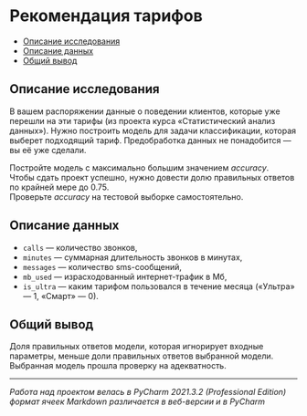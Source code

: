 # Рекомендация тарифов
  * [Описание исследования](#Описание-исследования)
  * [Описание данных](#Описание-данных)
  * [Общий вывод](#Общий-вывод)
## Описание исследования
В вашем распоряжении данные о поведении клиентов, которые уже перешли на эти тарифы (из проекта курса «Статистический анализ данных»). Нужно построить модель для задачи классификации, которая выберет подходящий тариф. Предобработка данных не понадобится — вы её уже сделали.

Постройте модель с максимально большим значением *accuracy*.<br>
Чтобы сдать проект успешно, нужно довести долю правильных ответов по крайней мере до 0.75.<br>
Проверьте *accuracy* на тестовой выборке самостоятельно.
## Описание данных
* `сalls` — количество звонков,
* `minutes` — суммарная длительность звонков в минутах,
* `messages` — количество sms-сообщений,
* `mb_used` — израсходованный интернет-трафик в Мб,
* `is_ultra` — каким тарифом пользовался в течение месяца («Ультра» — 1, «Смарт» — 0).
## Общий вывод
Доля правильных ответов модели, которая игнорирует входные параметры,
меньше доли правильных ответов выбранной модели.<br>
Выбранная модель прошла проверку на адекватность.
***
_Работа над проектом велась в PyCharm 2021.3.2 (Professional Edition)_<br>
_формат ячеек Markdown различается в веб-версии и в PyCharm_